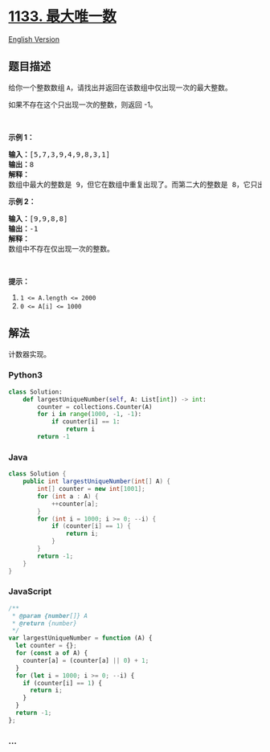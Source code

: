 # [1133. 最大唯一数](https://leetcode-cn.com/problems/largest-unique-number)

[English Version](https://github.com/yanglr/leetcode-ac/blob/master/assets/1100-1199/1133.Largest%20Unique%20Number/README_EN.md)

## 题目描述

<!-- 这里写题目描述 -->

<p>给你一个整数数组&nbsp;<code>A</code>，请找出并返回在该数组中仅出现一次的最大整数。</p>

<p>如果不存在这个只出现一次的整数，则返回 -1。</p>

<p>&nbsp;</p>

<p><strong>示例 1：</strong></p>

<pre><strong>输入：</strong>[5,7,3,9,4,9,8,3,1]
<strong>输出：</strong>8
<strong>解释： </strong>
数组中最大的整数是 9，但它在数组中重复出现了。而第二大的整数是 8，它只出现了一次，所以答案是 8。
</pre>

<p><strong>示例 2：</strong></p>

<pre><strong>输入：</strong>[9,9,8,8]
<strong>输出：</strong>-1
<strong>解释： </strong>
数组中不存在仅出现一次的整数。
</pre>

<p>&nbsp;</p>

<p><strong>提示：</strong></p>

<ol>
	<li><code>1 &lt;= A.length &lt;= 2000</code></li>
	<li><code>0 &lt;= A[i] &lt;= 1000</code></li>
</ol>

## 解法

<!-- 这里可写通用的实现逻辑 -->

计数器实现。

<!-- tabs:start -->

### **Python3**

<!-- 这里可写当前语言的特殊实现逻辑 -->

```python
class Solution:
    def largestUniqueNumber(self, A: List[int]) -> int:
        counter = collections.Counter(A)
        for i in range(1000, -1, -1):
            if counter[i] == 1:
                return i
        return -1
```

### **Java**

<!-- 这里可写当前语言的特殊实现逻辑 -->

```java
class Solution {
    public int largestUniqueNumber(int[] A) {
        int[] counter = new int[1001];
        for (int a : A) {
            ++counter[a];
        }
        for (int i = 1000; i >= 0; --i) {
            if (counter[i] == 1) {
                return i;
            }
        }
        return -1;
    }
}
```

### **JavaScript**

```js
/**
 * @param {number[]} A
 * @return {number}
 */
var largestUniqueNumber = function (A) {
  let counter = {};
  for (const a of A) {
    counter[a] = (counter[a] || 0) + 1;
  }
  for (let i = 1000; i >= 0; --i) {
    if (counter[i] == 1) {
      return i;
    }
  }
  return -1;
};
```

### **...**

```

```

<!-- tabs:end -->

